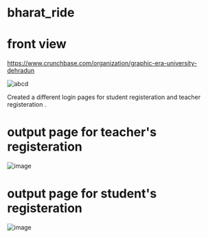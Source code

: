 # bharat_ride
# front view
https://www.crunchbase.com/organization/graphic-era-university-dehradun


![abcd](https://user-images.githubusercontent.com/95375309/221408567-881de6b2-3a3d-4bda-bdd2-bc21777a5972.jpg)


Created a different login pages for student registeration and teacher registeration .


# output page for teacher's registeration 


 ![image](https://user-images.githubusercontent.com/95375309/221408630-4b2cab45-1604-4d3e-a448-ee933daad68e.png)

# output page for student's registeration


![image](https://user-images.githubusercontent.com/95375309/221408819-bacb1859-e6a1-402c-99d1-31e8910d6f91.png)
